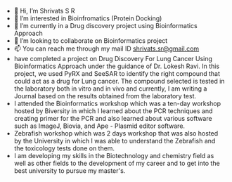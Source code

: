 - 👋 Hi, I’m Shrivats S R 
- 👀 I’m interested in Bioinfromatics (Protein Docking)
- 🌱 I’m currently in a Drug discovery project using Bioinformatics Approach 
- 💞️ I’m looking to collaborate on Bioinformatics project 
- 📫 You can reach me through my mail ID shrivats.sr@gmail.com
-  have completed a project on Drug Discovery For Lung Cancer Using Bioinformatics Approach under the guidance of Dr. Lokesh Ravi. In this project, we used PyRX and SeeSAR to identify the right compound that could act as a drug for Lung cancer. The compound selected is tested in the laboratory both in vitro and in vivo and currently, I am writing a Journal based on the results obtained from the laboratory test.
- I attended the Bioinformatics workshop which was a ten-day workshop hosted by Biversity in which I learned about the PCR techniques and creating primer for the PCR and also learned about various software such as ImageJ, Biovia, and Ape - Plasmid editor software. 
- Zebrafish workshop which was 2 days workshop that was also hosted by the University in which I was able to understand the Zebrafish and the toxicology tests done on them.
- I am developing my skills in the Biotechnology and chemistry field as well as other fields to the development of my career and to get into the best university to pursue my master's.
